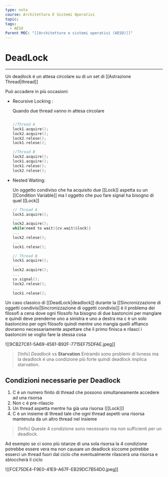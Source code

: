 ```yaml
---
type: nota
course: Architettura E Sistemi Operativi
topic: 
tags:
  - AESO
Parent MOC: "[[Architetture e sistemi operativi (AESO)]]"
---
```

# DeadLock
---
Un deadlock é  un attesa circolare su di un set di [[Astrazione Thread|thread]]

Può accadere in più occasioni:

- Recursive Locking :

    Quando due thread vanno in attesa circolare

    ```c

    //Thread A
    lock1.acquire();
    lock2.acquire();
    lock2.relese();
    lock1.relese();

    //Thread B
    lock2.acquire();
    lock1.acquire();
    lock1.relese();
    lock2.relese();
    ```

- Nested Waiting:

    Un oggetto condiviso che ha acquisito due [[Lock]] aspetta su un [[Condition Variable]] ma l oggetto che puo fare signal ha bisogno di quel [[Lock]]

    ```c
    // Thread A
    lock1.acquire();
    ...
    lock2.acquire();
    while(need to wait){cv.wait(&lock)}
    ...
    lock2.relese();
    ...
    lock1.relese();

    // Thread B
    lock1.acquire();
    ...
    lock2.acquire();
    ...
    cv.signal();
    lock2.relese();
    ...
    lock1.relese();
    ```

Un caso classico di [[DeadLock|deadlock]] durante la [[Sincronizzazione di oggetti condivisi|Sincronizzazione di oggetti condivisi]] è il problema dei filosofi a cena dove ogni filosofo ha bisogno di due bastoncini per mangiare e quindi deve prenderne uno a sinistra e uno a destra ma c è un solo bastoncino per ogni filosofo quindi mentre uno mangia quelli affianco dovranno necessariamente aspettare che il primo finisca e rilasci i bastoncini se voglio fare la stessa cosa

![[9CB27C61-5A69-4561-B92F-7715EF75DFAE.jpeg]]

>[!info]  _Deadlock_ vs __Starvation__
Entrambi sono problemi di livness ma la deadlock é una condizione più forte quindi deadlock implica starvation.


## Condizioni necessarie per Deadlock

1. C è un numero finito di thread che possono simultaneamente accedere ad una risorsa
2. Non c é pre-rilascio
3. Un thread aspetta mentre ha già una risorsa ([[Lock]])
4. C è un insieme di thread tale che ogni thread aspetti una risorsa mantenuta da un altro thread nel insieme

>[!info]
 Queste 4 condizione sono necessario ma non sufficienti  per un deadlock.


Ad esempio se ci sono più istanze di una sola risorsa la 4 condizione potrebbe essere vera ma non causare un deadlock siccome potrebbe esserci un thread fuori dal ciclo che eventualmente rilascerà una risorsa e sbloccherà il ciclo

![[FCE75DE4-F9E0-41E9-A67F-EB29DC7B54D0.jpeg]]

